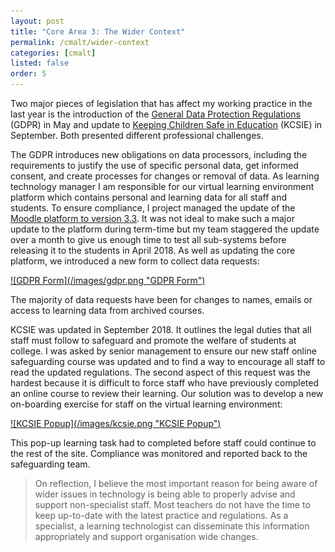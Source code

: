 ```yaml
---
layout: post
title: "Core Area 3: The Wider Context"
permalink: /cmalt/wider-context
categories: [cmalt]
listed: false
order: 5
---
```


Two major pieces of legislation that has affect my working practice in the last year is the introduction of the [General Data Protection Regulations](https://www.gov.uk/government/publications/guide-to-the-general-data-protection-regulation) (GDPR) in May and update to [Keeping Children Safe in Education](https://www.gov.uk/government/publications/keeping-children-safe-in-education--2) (KCSIE) in September. Both presented different professional challenges.

The GDPR introduces new obligations on data processors, including the requirements to justify the use of specific personal data, get informed consent, and create processes for changes or removal of data. As learning technology manager I am responsible for our virtual learning environment platform which contains personal and learning data for all staff and students. To ensure compliance, I project managed the update of the [Moodle platform to version 3.3](https://docs.moodle.org/35/en/GDPR). It was not ideal to make such a major update to the platform during term-time but my team staggered the update over a month to give us enough time to test all sub-systems before releasing it to the students in April 2018. As well as updating the core platform, we introduced a new form to collect data requests:

<a data-fancybox="gallery" href="/images/gdpr.png">
![GDPR Form](/images/gdpr.png "GDPR Form")
</a>

The majority of data requests have been for changes to names, emails or access to learning data from archived courses. 

KCSIE was updated in September 2018. It outlines the legal duties that all staff must follow to safeguard and promote the welfare of students at college. I was asked by senior management to ensure our new staff online safeguarding course was updated and to find a way to encourage all staff to read the updated regulations. The second aspect of this request was the hardest because it is difficult to force staff who have previously completed an online course to review their learning. Our solution was to develop a new on-boarding exercise for staff on the virtual learning environment:

<a data-fancybox="gallery" href="/images/kcsie.png">
![KCSIE Popup](/images/kcsie.png "KCSIE Popup")
</a>

This pop-up learning task had to completed before staff could continue to the rest of the site. Compliance was monitored and reported back to the safeguarding team. 

> On reflection, I believe the most important reason for being aware of wider issues in technology is being able to properly advise and support non-specialist staff. Most teachers do not have the time to keep up-to-date with the latest practice and regulations. As a specialist, a learning technologist can disseminate this information appropriately and support organisation wide changes. 